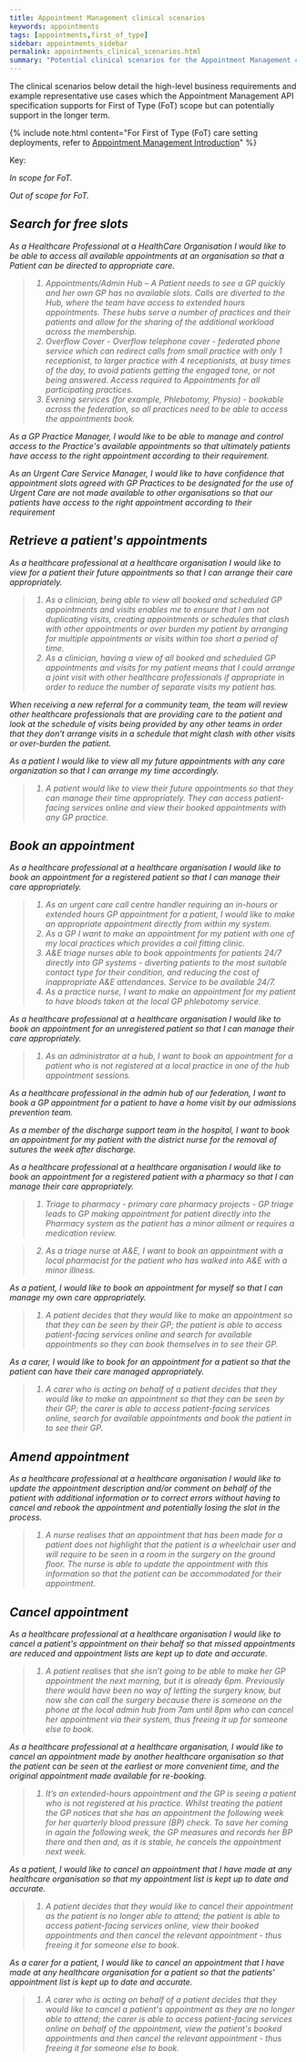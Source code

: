 ```yaml
---
title: Appointment Management clinical scenarios
keywords: appointments
tags: [appointments,first_of_type]
sidebar: appointments_sidebar
permalink: appointments_clinical_scenarios.html
summary: "Potential clinical scenarios for the Appointment Management capability pack."
---
```


The clinical scenarios below detail the high-level business requirements and example representative use cases which the Appointment Management API specification supports for First of Type (FoT) scope but can potentially support in the longer term.  

{% include note.html content="For First of Type (FoT) care setting deployments, refer to [Appointment Management Introduction](appointments.html)" %}

Key:

<i class='fa fa-check'/> In scope for FoT.

<i class='fa fa-road'/> Out of scope for FoT.

## Search for free slots ##

<i class='fa fa-check'/> As a Healthcare Professional at a HealthCare Organisation I would like to be able to access all available appointments at an organisation so that a Patient can be directed to appropriate care.

> 1. Appointments/Admin Hub – A Patient needs to see a GP quickly and her own GP has no available slots.  Calls are diverted to the  Hub, where the team have access to extended hours appointments.  These hubs serve a number of practices and their patients and allow for the sharing of the additional workload across the membership.
> 2. Overflow Cover - Overflow telephone cover - federated phone service which can redirect calls from small practice with only 1 receptionist, to larger practice with 4 receptionists, at busy times of the day, to avoid patients getting the engaged tone, or not being answered.  Access required to Appointments for all participating practices.
> 3. Evening services (for example, Phlebotomy, Physio) - bookable across the federation, so all practices need to be able to access the appointments book.

<i class='fa fa-check'/> As a GP Practice Manager, I would like to be able to manage and control access to the Practice's available appointments so that ultimately patients have access to the right appointment according to their requirement.

<i class='fa fa-check'/> As an Urgent Care Service Manager, I would like to have confidence that appointment slots agreed with GP Practices to be designated for the use of Urgent Care are not made available to other organisations so that our patients have access to the right appointment according to their requirement


## Retrieve a patient's appointments ##

<i class='fa fa-check'/> As a healthcare professional at a healthcare organisation I would like to view for a patient their future appointments so that I can arrange their care appropriately.

> 1. As a clinician, being able to view all booked and scheduled GP appointments and visits enables me to ensure that I am not duplicating visits, creating appointments or schedules that clash with other appointments or over burden my patient by arranging for multiple appointments or visits within too short a period of time.
> 2. As a clinician, having a view of all booked and scheduled GP appointments and visits for my patient means that I could arrange a joint visit with other healthcare professionals if appropriate in order to reduce the number of separate visits my patient has.

<i class='fa fa-road'/> When receiving a new referral for a community team, the team will review other healthcare professionals that are providing care to the patient and look at the schedule of visits being provided by any other teams in order that they don’t arrange visits in a schedule that might clash with other visits or over-burden the patient.

<i class='fa fa-road'/> As a patient I would like to view all my future appointments with any care organization so that I can arrange my time accordingly.

> 1. A patient would like to view their future appointments so that they can manage their time appropriately. They can access patient-facing services online and view their booked appointments with any GP practice.


## Book an appointment ##
<i class='fa fa-check'/> As a healthcare professional at a healthcare organisation I would like to book an appointment for a registered patient so that I can manage their care appropriately.

> 1. As an urgent care call centre handler requiring an in-hours or extended hours GP appointment for a patient, I would like to make an appropriate appointment directly from within my system. 
> 2. As a GP I want to make an appointment for my patient with one of my local practices which provides a coil fitting clinic. 
> 3. A&E triage nurses able to book appointments for patients 24/7 directly into GP systems - diverting patients to the most suitable contact type for their condition, and reducing the cost of inappropriate A&E attendances. Service to be available 24/7.
> 4. As a practice nurse, I want to make an appointment for my patient to have bloods taken at the local GP phlebotomy service. 

<i class='fa fa-check'/> As a healthcare professional at a healthcare organisation I would like to book an appointment for an unregistered patient so that I can manage their care appropriately.

> 1. As an administrator at a hub, I want to book an appointment for a patient who is not registered at a local practice in one of the hub appointment sessions.  

<i class='fa fa-road'/>  As a healthcare professional in the admin hub of our federation, I want to book a GP appointment for a patient to have a home visit by our admissions prevention team.

<i class='fa fa-road'/>  As a member of the discharge support team in the hospital, I want to book an appointment for my patient with the district nurse for the removal of sutures the week after discharge.

<i class='fa fa-road'/> As a healthcare professional at a healthcare organisation I would like to book an appointment for a registered patient with a pharmacy so that I can manage their care appropriately.

> 1. Triage to pharmacy - primary care pharmacy projects - GP triage leads to GP making appointment for patient directly into the Pharmacy system as the patient has a minor ailment or requires a medication review. 

> 2. As a triage nurse at A&E, I want to book an appointment with a local pharmacist for the patient who has walked into A&E with a minor illness.


<i class='fa fa-road'/> As a patient, I would like to book an appointment for myself so that I can manage my own care appropriately.

> 1. A patient decides that they would like to make an appointment so that they can be seen by their GP; the patient is able to access patient-facing services online and search for available appointments so they can book themselves in to see their GP.

<i class='fa fa-road'/> As a carer, I would like to book for an appointment for a patient so that the patient can have their care managed appropriately.

> 1. A carer who is acting on behalf of a patient decides that they would like to make an appointment so that they can be seen by their GP; the carer is able to access patient-facing services online, search for available appointments and book the patient in to see their GP.

## Amend appointment ##

<i class='fa fa-check'/>As a healthcare professional at a healthcare organisation I would like to update the appointment description and/or comment on behalf of the patient with additional information or to correct errors without having to cancel and rebook the appointment and potentially losing the slot in the process.

> 1.	A nurse realises that an appointment that has been made for a patient does not highlight that the patient is a wheelchair user and will require to be seen in a room in the surgery on the ground floor. The nurse is able to update the appointment with this information so that the patient can be accommodated for their appointment.

## Cancel appointment ##

<i class='fa fa-check'/>As a healthcare professional at a healthcare organisation I would like to cancel a patient's appointment on their behalf so that missed appointments are reduced and appointment lists are kept up to date and accurate.

> 1. A patient realises that she isn’t going to be able to make her GP appointment the next morning, but it is already 6pm. Previously there would have been no way of letting the surgery know, but now she can call the surgery because there is someone on the phone at the local admin hub from 7am until 8pm who can cancel her appointment via their system, thus freeing it up for someone else to book.

<i class='fa fa-check'/> As a healthcare professional at a healthcare organisation, I would like to cancel an appointment made by another healthcare organisation so that the patient can be seen at the earliest or more convenient time, and the original appointment made available for re-booking.

> 1. It’s an extended-hours appointment and the GP is seeing a patient who is not registered at his practice. Whilst treating the patient the GP notices that she has an appointment the following week for her quarterly blood pressure (BP) check. To save her coming in again the following week, the GP measures and records her BP there and then and, as it is stable, he cancels the appointment next week.

<i class='fa fa-road'/> As a patient, I would like to cancel an appointment that I have made at any healthcare organisation so that my appointment list is kept up to date and accurate.

> 1. A patient decides that they would like to cancel their appointment as the patient is no longer able to attend; the patient is able to access patient-facing services online, view their booked appointments and then cancel the relevant appointment - thus freeing it for someone else to book.

<i class='fa fa-road'/> As a carer for a patient, I would like to cancel an appointment that I have made at any healthcare organisation for a patient so that the patients' appointment list is kept up to date and accurate.
	
> 1. A carer who is acting on behalf of a patient decides that they would like to cancel a patient's appointment as they are no longer able to attend; the carer is able to access patient-facing services online on behalf of the appointment, view the patient's booked appointments and then cancel the relevant appointment - thus freeing it for someone else to book.

